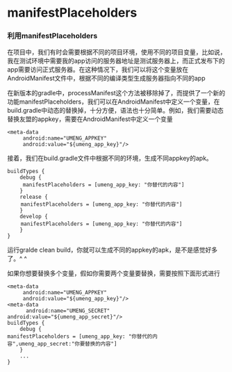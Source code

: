 <h1 id="toc_0">manifestPlaceholders</h1>

<h3 id="toc_1">利用manifestPlaceholders</h3>

<p>在项目中，我们有时会需要根据不同的项目环境，使用不同的项目变量，比如说，我在测试环境中需要我的app访问的服务器地址是测试服务器上，而正式发布下的app需要访问正式服务器。在这种情况下，我们可以将这个变量放在AndroidManifest文件中，根据不同的编译类型生成服务器指向不同的app</p>

<p>在新版本的gradle中，processManifest这个方法被移除掉了，而提供了一个新的功能manifestPlaceholders，我们可以在AndroidManifest中定义一个变量，在build.gradle中动态的替换掉，十分方便，语法也十分简单。例如，我们需要动态替换友盟的appkey，需要在AndroidManifest中定义一个变量</p>

<div><pre><code class="language-none">&lt;meta-data
     android:name=&quot;UMENG_APPKEY&quot;
     android:value=&quot;${umeng_app_key}&quot;/&gt;</code></pre></div>

<p>接着，我们在build.gradle文件中根据不同的环境，生成不同appkey的apk。</p>

<div><pre><code class="language-none">buildTypes {
    debug {
     manifestPlaceholders = [umeng_app_key: &quot;你替代的内容&quot;]
    }
    release {
 　　manifestPlaceholders = [umeng_app_key: &quot;你替代的内容&quot;]
    }
    develop {
　　 manifestPlaceholders = [umeng_app_key: &quot;你替代的内容&quot;]
    }
}</code></pre></div>

<p>运行gralde clean build，你就可以生成不同的appkey的apk，是不是感觉好多了。^ ^</p>

<p>如果你想要替换多个变量，假如你需要两个变量要替换，需要按照下面形式进行</p>

<div><pre><code class="language-none">&lt;meta-data
     android:name=&quot;UMENG_APPKEY&quot;
     android:value=&quot;${umeng_app_key}&quot;/&gt;
&lt;meta-data
      android:name=&quot;UMENG_SECRET&quot;
android:value=&quot;${umeng_app_secret}&quot;/&gt;
buildTypes {
    debug {
manifestPlaceholders = [umeng_app_key: &quot;你替代的内容&quot;,umeng_app_secret:&quot;你要替换的内容&quot;]
    }
    ...
}</code></pre></div>
